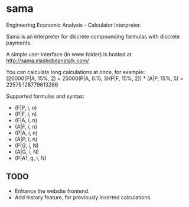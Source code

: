 # sama
Engineering Economic Analysis - Calculator Interpreter.

Sama is an interpreter for discrete compounding formulas with discrete payments.

A simple user interface (in www folder) is hosted at http://sama.elasticbeanstalk.com/

You can calculate long calculations at once, for example: <br>(20000(P|A, 15%, 2) + 25000(P|A, 0.15, 3)(P|F, 15%, 2)) * (A|P, 15%, 5) = 22575.128779613286

Supported formulas and syntax:
* (F|P, i, n)
* (P|F, i, n)
* (F|A, i, n)
* (A|F, i, n)
* (P|A, i, n)
* (A|P, i, n)
* (P|G, i, N)
* (A|G, i, N)
* (P|A1, g, i, N)


## TODO
* Enhance the website frontend.
* Add history feature, for previously inserted calculations.
